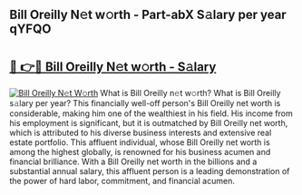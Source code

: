 ## Bill Oreilly N𝚎t w𝚘rth - Part-abX S𝚊lary per year qYFQO

# <h2><a href="http://gc18or5.nevu.top/?p=Bill+Oreilly">🔗 👉🔴 Bill Oreilly N𝚎t w𝚘rth - S𝚊lary</a></h2>

[![Bill Oreilly N𝚎t W𝚘rth](https://i.imgur.com/Oavwk0R.jpeg)](http://gc18or5.nevu.top/?p=Bill+Oreilly)
What is Bill Oreilly n𝚎t w𝚘rth? What is Bill Oreilly s𝚊lary per year?
This financially well-off person's Bill Oreilly net worth is considerable, making him one of the wealthiest in his field. His income from his employment is significant, but it is outmatched by Bill Oreilly net worth, which is attributed to his diverse business interests and extensive real estate portfolio. This affluent individual, whose Bill Oreilly net worth is among the highest globally, is renowned for his business acumen and financial brilliance. With a Bill Oreilly net worth in the billions and a substantial annual salary, this affluent person is a leading demonstration of the power of hard labor, commitment, and financial acumen.
